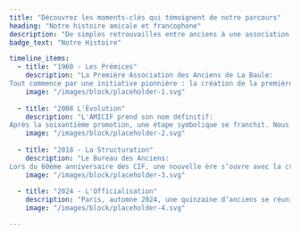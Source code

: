 ```yaml
---
title: "Découvrez les moments-clés qui témoignent de notre parcours"
heading: "Notre histoire amicale et francophone"
description: "De simples retrouvailles entre anciens à une association structurée et reconnue, découvrez comment l'AMICIF s'est construite depuis 1958. Chaque étape de notre histoire témoigne de l'engagement indéfectible des anciens stagiaires, et de leur volonté de perpétuer les valeurs du lionisme au-delà de leur passage aux CIF."
badge_text: "Notre Histoire"

timeline_items:
  - title: "1960 - Les Prémices"
    description: "La Première Association des Anciens de La Baule:
Tout commence par une initiative pionnière : la création de la première association des anciens de l'Abaulle. Cette époque marque la préhistoire de notre mouvement, posant les premières pierres d'une tradition de solidarité et d'entraide qui perdurera des décennies. C'est ici que naît l'idée fondamentale de maintenir les liens entre ceux qui ont vécu l'expérience transformatrice du lionisme."
    image: "/images/block/placeholder-1.svg"
  
  - title: "2008 L'Évolution"
    description: "L'AMICIF prend son nom définitif:
Après la soixantième promotion, une étape symbolique se franchit. Nous adoptons officiellement le nom d'AMICIF - Amicale des CIF. Sous la présidence de Pierre Certenais, ancien président des CIF, l'organisation gagne en structure et en reconnaissance. Cette période marque notre transition d'un groupe d'entraide vers une entité organisée avec une identité forte."
    image: "/images/block/placeholder-2.svg"
  
  - title: "2018 - La Structuration"
    description: "Le Bureau des Anciens:
Lors du 60ème anniversaire des CIF, une nouvelle ère s’ouvre avec la création d’un bureau des anciens, structure organisationnelle, qui nous permet d'orchestrer plus efficacement les activités de l'amicale des CIF et d'intensifier notre participation active aux côtés des Lions dans les centres. Le Bureau des Anciens devient le moteur de notre engagement renouvelé."
    image: "/images/block/placeholder-3.svg"
  
  - title: "2024 - L'Officialisation"
    description: "Paris, automne 2024, une quinzaine d’anciens se réunit pour signer la création officielle de l’association loi 1901 AMICIF. Pour les porteurs de cette démarche, c’est l’aboutissement de six décennies d'engagement. Cette démarche consacre notre évolution d'un groupe informel vers une structure juridiquement reconnue, garantissant la pérennité de notre mission au service des anciens stagiaires ainsi que l'amplification de notre impact au service des Centres Internationaux Francophones des Lions Clubs de France."
    image: "/images/block/placeholder-4.svg"

---
```


